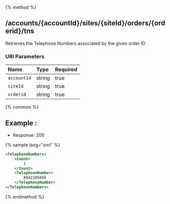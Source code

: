 {% method %}
## /accounts/{accountId}/sites/{siteId}/orders/{orderid}/tns

Retrieves the Telephone Numbers associated by the given order ID


### URI Parameters
| Name | Type | Required |
|:-----|:-----|:---------|
| `accountId` | string | true |
| `siteId` | string | true |
| `orderid` | string | true |






{% common %}


## Example : 

* Response: 200

{% sample lang="xml" %}

```xml
<TelephoneNumbers>
    <Count>
        1
    </Count>
    <TelephoneNumber>
        8042105666
    </TelephoneNumber>
</TelephoneNumbers>
```


{% endmethod %}